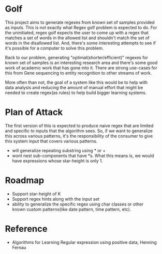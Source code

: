 Golf
====

This project aims to generate regexes from known set of samples provided as inputs. This is not exactly what Regex golf
problem is expected to do. For the uninitiated, regex golf expects the user to come up with a regex that matches a set 
of words in the allowed list and shouldn't match the set of words in the disallowed list. And, there's some interesting
attempts to see if it's possible for a computer to solve this problem.
 
Back to our problem, generating "optimal(shorter/efficient)" regexes for known set of samples is an interesting research area and 
there's some good work of academic work that has gone into it. There are strong use-cases for this from Gene sequencing 
to entity recognition to other streams of work. 

More often than not, the goal of a system like this would be to help with data analysis and reducing the amount of 
manual effort that might be needed to create regex(as rules) to help build bigger learning systems.

Plan of Attack
==============

The first version of this is expected to produce naive regex that are limited and specific to inputs that the 
algorithm sees. So, if we want to generalize this across various patterns, it's the responsibility of the consumer to 
give this system input that covers various patterns.


- will generalize repeating substring using * or +
- wont nest sub-components that have *s. What this means is, we would have expressions whose star-height is only 1.


Roadmap
=======

- Support star-height of K
- Support regex hints along with the input set
 - ability to generalize the specific regex using char classes or other known custom patterns(like date pattern, time pattern, etc).
 
 
Reference
=========

- Algorithms for Learning Regular expression using positive data, Henning Fernau

